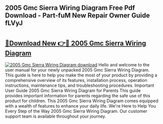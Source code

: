 ## 2005 Gmc Sierra Wiring Diagram Free Pdf Download - Part-fuM New Repair Owner Guide fLVyJ

# <h2><a href="http://dfksi6v.blite.top/?on=2005+Gmc+Sierra+Wiring+Diagram">🔗Download New 👉🔴 2005 Gmc Sierra Wiring Diagram</a></h2>

[![2005 Gmc Sierra Wiring Diagram download](https://i.imgur.com/lujVjoI.png)](http://dfksi6v.blite.top/?on=2005+Gmc+Sierra+Wiring+Diagram)
Hello and welcome to the user manual for your newly unpacked 2005 Gmc Sierra Wiring Diagram. This guide is here to help you make the most of your product by providing a comprehensive overview of its features, installation process, operation instructions, maintenance tips, and troubleshooting procedures. Important User Guide 2005 Gmc Sierra Wiring Diagram for Parents This guide provides important information for parents regarding the safe use of this product for children. This 2005 Gmc Sierra Wiring Diagram comes equipped with a wealth of features to enhance your daily life. We're Here to Help You Every Step of the Way 2005 Gmc Sierra Wiring Diagram. Our customer support team is available throughout your journey.
